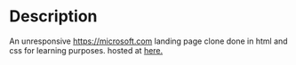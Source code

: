 # Description

An unresponsive https://microsoft.com landing page clone done in html and css for learning purposes.
hosted at <a href="https://microsoft-clone-favas.netlify.app"> here.</a>
